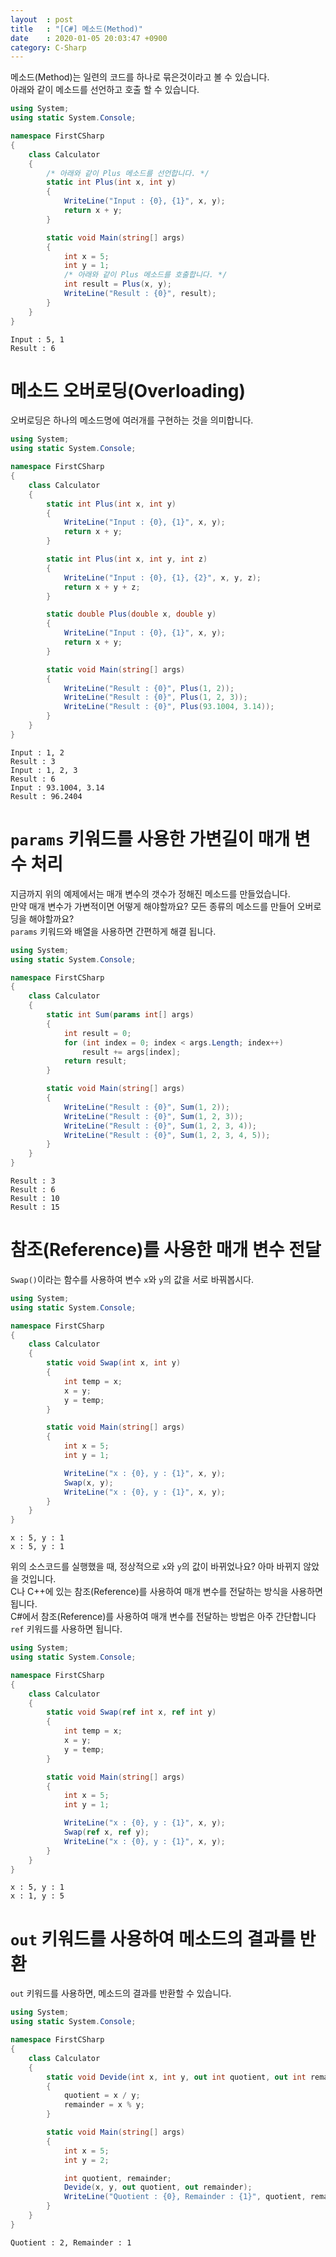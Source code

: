 ```yaml
---
layout  : post
title   : "[C#] 메소드(Method)"
date    : 2020-01-05 20:03:47 +0900
category: C-Sharp
---
```


메소드(Method)는 일련의 코드를 하나로 묶은것이라고 볼 수 있습니다.  
아래와 같이 메소드를 선언하고 호출 할 수 있습니다.

```csharp
using System;
using static System.Console;

namespace FirstCSharp
{
    class Calculator
    {
        /* 아래와 같이 Plus 메소드를 선언합니다. */
        static int Plus(int x, int y)
        {
            WriteLine("Input : {0}, {1}", x, y);
            return x + y;
        }

        static void Main(string[] args)
        {
            int x = 5;
            int y = 1;
            /* 아래와 같이 Plus 메소드를 호출합니다. */
            int result = Plus(x, y);
            WriteLine("Result : {0}", result);
        }
    }
}
```
```
Input : 5, 1
Result : 6
```

# 메소드 오버로딩(Overloading)

오버로딩은 하나의 메소드명에 여러개를 구현하는 것을 의미합니다.

```csharp
using System;
using static System.Console;

namespace FirstCSharp
{
    class Calculator
    {
        static int Plus(int x, int y)
        {
            WriteLine("Input : {0}, {1}", x, y);
            return x + y;
        }

        static int Plus(int x, int y, int z)
        {
            WriteLine("Input : {0}, {1}, {2}", x, y, z);
            return x + y + z;
        }

        static double Plus(double x, double y)
        {
            WriteLine("Input : {0}, {1}", x, y);
            return x + y;
        }

        static void Main(string[] args)
        {
            WriteLine("Result : {0}", Plus(1, 2));
            WriteLine("Result : {0}", Plus(1, 2, 3));
            WriteLine("Result : {0}", Plus(93.1004, 3.14));
        }
    }
}
```
```
Input : 1, 2
Result : 3
Input : 1, 2, 3
Result : 6
Input : 93.1004, 3.14
Result : 96.2404
```

# `params` 키워드를 사용한 가변길이 매개 변수 처리

지금까지 위의 예제에서는 매개 변수의 갯수가 정해진 메소드를 만들었습니다.  
만약 매개 변수가 가변적이면 어떻게 해야할까요? 모든 종류의 메소드를 만들어 오버로딩을 해야할까요?  
`params` 키워드와 배열을 사용하면 간편하게 해결 됩니다.

```csharp
using System;
using static System.Console;

namespace FirstCSharp
{
    class Calculator
    {
        static int Sum(params int[] args)
        {
            int result = 0;
            for (int index = 0; index < args.Length; index++)
                result += args[index];
            return result;
        }

        static void Main(string[] args)
        {
            WriteLine("Result : {0}", Sum(1, 2));
            WriteLine("Result : {0}", Sum(1, 2, 3));
            WriteLine("Result : {0}", Sum(1, 2, 3, 4));
            WriteLine("Result : {0}", Sum(1, 2, 3, 4, 5));
        }
    }
}
```
```
Result : 3
Result : 6
Result : 10
Result : 15
```

# 참조(Reference)를 사용한 매개 변수 전달

`Swap()`이라는 함수를 사용하여 변수 `x`와 `y`의 값을 서로 바꿔봅시다.

```csharp
using System;
using static System.Console;

namespace FirstCSharp
{
    class Calculator
    {
        static void Swap(int x, int y)
        {
            int temp = x;
            x = y;
            y = temp;
        }

        static void Main(string[] args)
        {
            int x = 5;
            int y = 1;

            WriteLine("x : {0}, y : {1}", x, y);
            Swap(x, y);
            WriteLine("x : {0}, y : {1}", x, y);
        }
    }
}
```
```
x : 5, y : 1
x : 5, y : 1
```

위의 소스코드를 실행했을 때, 정상적으로 `x`와 `y`의 값이 바뀌었나요? 아마 바뀌지 않았을 것입니다.  
C나 C++에 있는 참조(Reference)를 사용하여 매개 변수를 전달하는 방식을 사용하면 됩니다.  
C#에서 참조(Reference)를 사용하여 매개 변수를 전달하는 방법은 아주 간단합니다 `ref` 키워드를 사용하면 됩니다.

```csharp
using System;
using static System.Console;

namespace FirstCSharp
{
    class Calculator
    {
        static void Swap(ref int x, ref int y)
        {
            int temp = x;
            x = y;
            y = temp;
        }

        static void Main(string[] args)
        {
            int x = 5;
            int y = 1;

            WriteLine("x : {0}, y : {1}", x, y);
            Swap(ref x, ref y);
            WriteLine("x : {0}, y : {1}", x, y);
        }
    }
}
```
```
x : 5, y : 1
x : 1, y : 5
```

# `out` 키워드를 사용하여 메소드의 결과를 반환

`out` 키워드를 사용하면, 메소드의 결과를 반환할 수 있습니다.

```csharp
using System;
using static System.Console;

namespace FirstCSharp
{
    class Calculator
    {
        static void Devide(int x, int y, out int quotient, out int remainder)
        {
            quotient = x / y;
            remainder = x % y;
        }

        static void Main(string[] args)
        {
            int x = 5;
            int y = 2;

            int quotient, remainder;
            Devide(x, y, out quotient, out remainder);
            WriteLine("Quotient : {0}, Remainder : {1}", quotient, remainder);
        }
    }
}
```
```
Quotient : 2, Remainder : 1
```
